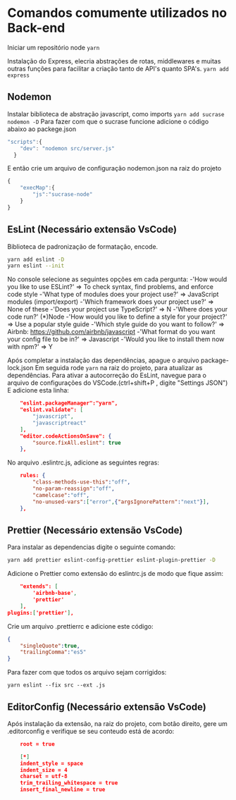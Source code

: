 
# Comandos comumente utilizados no Back-end

Iniciar um repositório node
```yarn```

Instalação do Express, elecria abstrações de rotas, middlewares e muitas outras funções para facilitar a criação tanto de API's quanto SPA's.
```yarn add express```

## Nodemon

Instalar biblioteca de abstração javascript, como imports
```yarn add sucrase nodemon -D```
Para fazer com que o sucrase funcione adicione o código abaixo ao packege.json

```javascript
"scripts":{
    "dev": "nodemon src/server.js"
  }
```

E então crie um arquivo de configuração nodemon.json na raiz do projeto

```javascript
{
    "execMap":{
        "js":"sucrase-node"
    }
}
```

## EsLint (Necessário extensão VsCode)

Biblioteca de padronização de formatação, encode.

```bash
yarn add eslint -D
yarn eslint --init
```

No console selecione as seguintes opções em cada pergunta:
-'How would you like to use ESLint?' => To check syntax, find problems, and enforce code style
-'What type of modules does your project use?' => JavaScript modules (import/export)
-'Which framework does your project use?' => None of these
-'Does your project use TypeScript?' => N
-'Where does your code run?' (*)Node
-'How would you like to define a style for your project?' => Use a popular style guide
-'Which style guide do you want to follow?' => Airbnb: <https://github.com/airbnb/javascript>
-'What format do you want your config file to be in?' => Javascript
-'Would you like to install them now with npm?' => Y

Após completar a instalação das dependências, apague o arquivo package-lock.json
Em seguida rode `yarn` na raiz do projeto, para atualizar as dependências.
Para ativar a autocorreção do EsLint, navegue para o arquivo de configurações do VSCode.(ctrl+shift+P , digite "Settings JSON")
E adicione esta linha:

```json
    "eslint.packageManager":"yarn",
    "eslint.validate": [
        "javascript",
        "javascriptreact"
    ],
    "editor.codeActionsOnSave": {
        "source.fixAll.eslint": true
    },
```

No arquivo .eslintrc.js, adicione as seguintes regras:

```json
    rules: {
        "class-methods-use-this":"off",
        "no-param-reassign":"off",
        "camelcase":"off",
        "no-unused-vars":["error",{"argsIgnorePattern":"next"}],
    },
```

## Prettier (Necessário extensão VsCode)

Para instalar as dependencias digite o seguinte comando:

```bash
yarn add prettier eslint-config-prettier eslint-plugin-prettier -D
```

Adicione o Prettier como extensão do eslintrc.js de modo que fique assim:

```json
    "extends": [
        'airbnb-base',
        'prettier'
    ],
plugins:['prettier'],
```

Crie um arquivo .prettierrc e adicione este código:

```json
{
    "singleQuote":true,
    "trailingComma":"es5"
}
```

Para fazer com que todos os arquivo sejam corrigidos:

```yarn eslint --fix src --ext .js```

## EditorConfig (Necessário extensão VsCode)

Após instalação da extensão, na raiz do projeto, com botão direito, gere um .editorconfig e verifique se seu conteudo está de acordo:

```json
    root = true

    [*]
    indent_style = space
    indent_size = 4
    charset = utf-8
    trim_trailing_whitespace = true
    insert_final_newline = true
```
